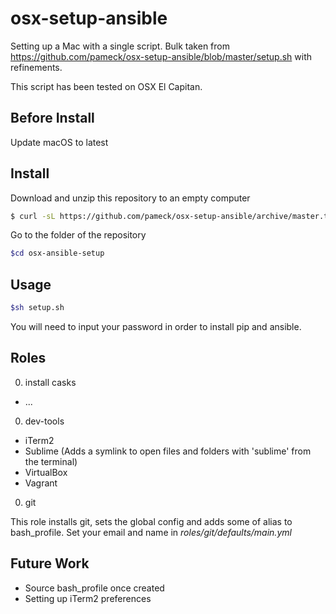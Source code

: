 # osx-setup-ansible
Setting up a Mac with a single script.
Bulk taken from
https://github.com/pameck/osx-setup-ansible/blob/master/setup.sh
with refinements.

This script has been tested on OSX El Capitan.

## Before Install

Update macOS to latest

## Install
Download and unzip this repository to an empty computer
```bash
$ curl -sL https://github.com/pameck/osx-setup-ansible/archive/master.tar.gz | tar xz
```

Go to the folder of the repository
```bash
$cd osx-ansible-setup
```

## Usage
```bash
$sh setup.sh
```
You will need to input your password in order to install pip and ansible.

## Roles

0. install casks
  - ...

0. dev-tools
  - iTerm2
  - Sublime (Adds a symlink to open files and folders with 'sublime' from the terminal)
  - VirtualBox
  - Vagrant

0. git

  This role installs git, sets the global config and adds some of alias to bash_profile. Set your email and name in *roles/git/defaults/main.yml*

## Future Work

- Source bash_profile once created
- Setting up iTerm2 preferences
